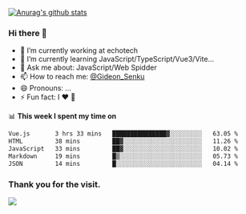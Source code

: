 [![Anurag's github stats](https://github-readme-stats.vercel.app/api?username=gideonsenku)](https://github.com/anuraghazra/github-readme-stats)
### Hi there 👋
- 🔭 I’m currently working at echotech
- 🌱 I’m currently learning JavaScript/TypeScript/Vue3/Vite...
- 💬 Ask me about: JavaScript/Web Spidder 
- 📫 How to reach me: [@Gideon_Senku](https://t.me/Gideon_Senku)
- 😄 Pronouns: ...
- ⚡ Fun fact: I ❤️ 🎵

📊 **This week I spent my time on**
<!--START_SECTION:waka-->

```txt
Vue.js       3 hrs 33 mins   ███████████████▓░░░░░░░░░   63.05 %
HTML         38 mins         ██▓░░░░░░░░░░░░░░░░░░░░░░   11.26 %
JavaScript   33 mins         ██▓░░░░░░░░░░░░░░░░░░░░░░   10.02 %
Markdown     19 mins         █▒░░░░░░░░░░░░░░░░░░░░░░░   05.73 %
JSON         14 mins         █░░░░░░░░░░░░░░░░░░░░░░░░   04.14 %
```

<!--END_SECTION:waka-->


### Thank you for the visit.
![](http://profile-counter.glitch.me/gideonsenku/count.svg)
<!--
**GideonSenku/GideonSenku** is a ✨ _special_ ✨ repository because its `README.md` (this file) appears on your GitHub profile.

Here are some ideas to get you started:

- 🔭 I’m currently working on ...
- 🌱 I’m currently learning ...
- 👯 I’m looking to collaborate on ...
- 🤔 I’m looking for help with ...
- 💬 Ask me about ...
- 📫 How to reach me: ...
- 😄 Pronouns: ...
- ⚡ Fun fact: ...
-->
